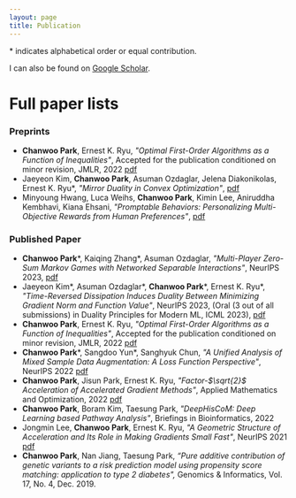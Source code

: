 ```yaml
---
layout: page
title: Publication
---
```

\* indicates alphabetical order or equal contribution.

I can also be found on [Google Scholar](https://scholar.google.com/citations?hl=en&authuser=2&user=FDG3_JMAAAAJ).

# Full paper lists
### Preprints
- **Chanwoo Park**, Ernest K. Ryu, _"Optimal First-Order Algorithms as a Function of Inequalities"_, Accepted for the publication conditioned on minor revision, JMLR, 2022 [pdf](https://arxiv.org/abs/2110.11035)
- Jaeyeon Kim, **Chanwoo Park**,  Asuman Ozdaglar, Jelena Diakonikolas, Ernest K. Ryu\*, _"Mirror Duality in Convex Optimization"_, [pdf](https://arxiv.org/abs/2311.17296)
- Minyoung Hwang, Luca Weihs, **Chanwoo Park**, Kimin Lee, Aniruddha Kembhavi, Kiana Ehsani, _"Promptable Behaviors: Personalizing Multi-Objective Rewards from Human Preferences"_, [pdf](https://arxiv.org/abs/2312.09337)
 
### Published Paper
- **Chanwoo Park**\*, Kaiqing Zhang\*, Asuman Ozdaglar, _"Multi-Player Zero-Sum Markov Games with Networked Separable Interactions"_, NeurIPS 2023, [pdf](https://arxiv.org/abs/2307.09470)
- Jaeyeon Kim\*, Asuman Ozdaglar\*, **Chanwoo Park**\*, Ernest K. Ryu\*, _"Time-Reversed Dissipation Induces Duality Between Minimizing Gradient Norm and Function Value"_, NeurIPS 2023, (Oral (3 out of all submissions) in Duality Principles for Modern ML, ICML 2023),  [pdf](https://arxiv.org/abs/2305.06628)
- **Chanwoo Park**, Ernest K. Ryu, _"Optimal First-Order Algorithms as a Function of Inequalities"_, Accepted for the publication conditioned on minor revision, JMLR, 2022 [pdf](https://arxiv.org/abs/2110.11035)
- **Chanwoo Park**\*, Sangdoo Yun\*, Sanghyuk Chun, _"A Unified Analysis of Mixed Sample Data Augmentation: A Loss Function Perspective"_, NeurIPS 2022 [pdf](https://arxiv.org/abs/2208.09913)
- **Chanwoo Park**, Jisun Park, Ernest K. Ryu, _"Factor-$\sqrt{2}$ Acceleration of Accelerated Gradient Methods"_, Applied Mathematics and Optimization, 2022 [pdf](https://arxiv.org/abs/2102.07366)
- **Chanwoo Park**, Boram Kim, Taesung Park, _"DeepHisCoM: Deep Learning based Pathway Analysis"_, Briefings in Bioinformatics, 2022
- Jongmin Lee, **Chanwoo Park**, Ernest K. Ryu, _"A Geometric Structure of Acceleration and Its Role in Making Gradients Small Fast"_, NeurIPS 2021 [pdf](https://arxiv.org/abs/2106.10439)
- **Chanwoo Park**, Nan Jiang, Taesung Park, _“Pure additive contribution of genetic variants to a risk prediction model using propensity score matching: application to type 2 diabetes",_ Genomics & Informatics, Vol. 17, No. 4, Dec. 2019. 
